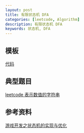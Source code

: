 ```yaml
---
layout: post
title: 有限状态机 DFA
categories: [leetcode, Algorithm]
description: 有限状态机 DFA
keywords: 状态机, DFA
---
```



## 模板
[代码]()


## 典型题目
[leetcode 表示数值的字符串](https://leetcode-cn.com/problems/biao-shi-shu-zhi-de-zi-fu-chuan-lcof/)


## 参考资料
[游戏开发之状态机的实现与优化](https://chenyuxiaodhr.github.io/zh-CN/Game-Development/Finite-State-Machine-in-Game-Development/)

